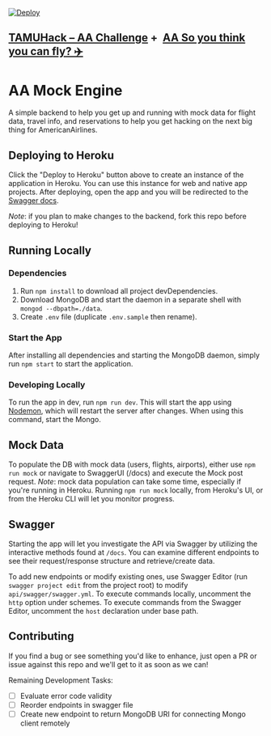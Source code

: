 [![Deploy](https://www.herokucdn.com/deploy/button.svg)](https://heroku.com/deploy?template=https://github.com/AmericanAirlines/TAMUHack-AA)

## [TAMUHack – AA Challenge](https://github.com/AmericanAirlines/TAMUHack-AA/wiki/TAMUHack-AA-Challenge)  +  [AA So you think you can fly? ✈️](https://github.com/AmericanAirlines/TAMUHack-AA/wiki/AA-so-you-think-you-can-fly%3F-✈%EF%B8%8F)

# AA Mock Engine
A simple backend to help you get up and running with mock data for flight data, travel info, and reservations to help you get hacking on the next big thing for AmericanAirlines.

## Deploying to Heroku
Click the "Deploy to Heroku" button above to create an instance of the application in Heroku. You can use this instance for web and native app projects. After deploying, open the app and you will be redirected to the [Swagger docs](#swagger).

*Note*: if you plan to make changes to the backend, fork this repo before deploying to Heroku!

## Running Locally
### Dependencies
1. Run `npm install` to download all project devDependencies.
1. Download MongoDB and start the daemon in a separate shell with `mongod --dbpath=./data`.
1. Create `.env` file (duplicate `.env.sample` then rename).

### Start the App
After installing all dependencies and starting the MongoDB daemon, simply run `npm start` to start the application.

### Developing Locally
To run the app in dev, run `npm run dev`. This will start the app using [Nodemon](https://github.com/remy/nodemon), which will restart the server after changes. When using this command, start the Mongo.


## Mock Data
To populate the DB with mock data (users, flights, airports), either use `npm run mock` or navigate to SwaggerUI (/docs) and execute the Mock post request. _Note_: mock data population can take some time, especially if you're running in Heroku. Running `npm run mock` locally, from Heroku's UI, or from the Heroku CLI will let you monitor progress.


## Swagger
Starting the app will let you investigate the API via Swagger by utilizing the interactive methods found at `/docs`. You can examine different endpoints to see their request/response structure and retrieve/create data.

To add new endpoints or modify existing ones, use Swagger Editor (run `swagger project edit` from the project root) to modify `api/swagger/swagger.yml`. To execute commands locally, uncomment the `http` option under schemes. To execute commands from the Swagger Editor, uncomment the `host` declaration under base path.


## Contributing
If you find a bug or see something you'd like to enhance, just open a PR or issue against this repo and we'll get to it as soon as we can!

Remaining Development Tasks:
- [ ] Evaluate error code validity
- [ ] Reorder endpoints in swagger file
- [ ] Create new endpoint to return MongoDB URI for connecting Mongo client remotely
